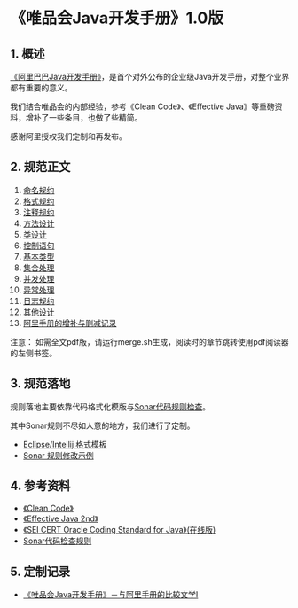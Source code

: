 # 《唯品会Java开发手册》1.0版

## 1. 概述

[《阿里巴巴Java开发手册》](https://github.com/alibaba/p3c)，是首个对外公布的企业级Java开发手册，对整个业界都有重要的意义。

我们结合唯品会的内部经验，参考《Clean Code》、《Effective Java》等重磅资料，增补了一些条目，也做了些精简。

感谢阿里授权我们定制和再发布。


## 2. 规范正文

1. [命名规约](standard/chapter01.md)
2. [格式规约](standard/chapter02.md)
3. [注释规约](standard/chapter03.md)
4. [方法设计](standard/chapter04.md)
5. [类设计](standard/chapter05.md)
6. [控制语句](standard/chapter06.md)
7. [基本类型](standard/chapter07.md)
8. [集合处理](standard/chapter08.md)
9. [并发处理](standard/chapter09.md)
10. [异常处理](standard/chapter10.md)
11. [日志规约](standard/chapter11.md)
12. [其他设计](standard/chapter12.md)
13. [阿里手册的增补与删减记录](standard/ali.md)


注意： 如需全文pdf版，请运行merge.sh生成，阅读时的章节跳转使用pdf阅读器的左侧书签。

## 3. 规范落地

规则落地主要依靠代码格式化模版与[Sonar代码规则检查](https://www.sonarqube.org/)。

其中Sonar规则不尽如人意的地方，我们进行了定制。

* [Eclipse/Intellij 格式模板](https://github.com/vipshop/vjtools/tree/master/standard/formatter)
* [Sonar 规则修改示例](https://github.com/vipshop/vjtools/tree/master/standard/sonar-vj)

## 4. 参考资料

* [《Clean Code》](https://book.douban.com/subject/4199741/)
* [《Effective Java 2nd》](https://book.douban.com/subject/3360807/)
* [《SEI CERT Oracle Coding Standard for Java》(在线版)](https://www.securecoding.cert.org/confluence/display/java/SEI+CERT+Oracle+Coding+Standard+for+Java)
* [Sonar代码检查规则](https://rules.sonarsource.com/java/)

## 5. 定制记录

* [《唯品会Java开发手册》－与阿里手册的比较文学I](http://calvin1978.blogcn.com/?p=1771)

